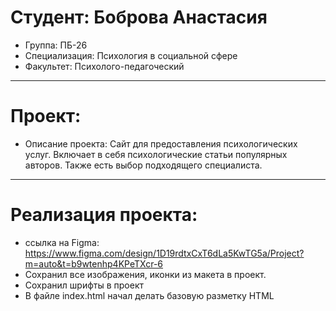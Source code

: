 # Студент: Боброва Анастасия
- Группа: ПБ-26
- Специализация: Психология в социальной сфере
- Факультет: Психолого-педагоческий
---
# Проект: 
- Описание проекта: Сайт для предоставления психологических услуг. Включает в себя психологические статьи популярных авторов. Также есть выбор подходящего специалиста.
---
# Реализация проекта:
- ссылка на Figma: https://www.figma.com/design/1D19rdtxCxT6dLa5KwTG5a/Project?m=auto&t=b9wtenhp4KPeTXcr-6
- Сохранил все изображения, иконки из макета в проект.
- Сохранил шрифты в проект
- В файле index.html начал делать базовую разметку HTML
